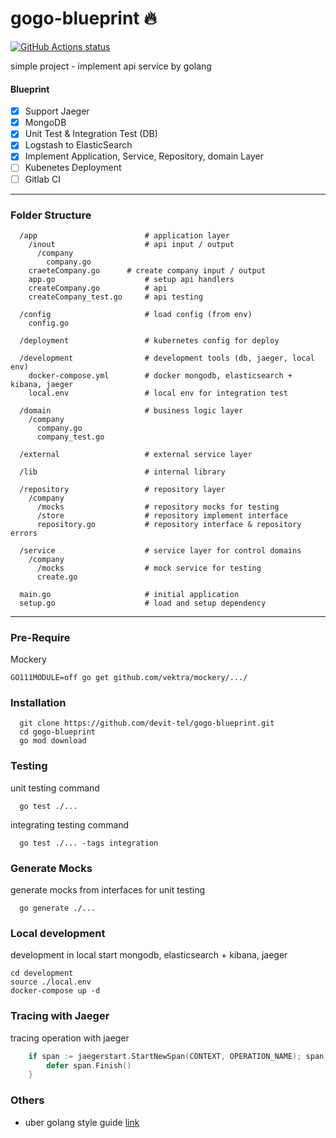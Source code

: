 # gogo-blueprint 🔥

<p align="left">
  <a href="https://github.com/devit-tel/gogo-blueprint"><img alt="GitHub Actions status" src="https://github.com/devit-tel/gogo-blueprint/workflows/go-unit-test/badge.svg"></a>
</p>

simple project - implement api service by golang

#### Blueprint
- [x]  Support Jaeger
- [x]  MongoDB
- [x]  Unit Test & Integration Test (DB)
- [x]  Logstash to ElasticSearch
- [x]  Implement Application, Service, Repository, domain Layer
- [ ]  Kubenetes Deployment
- [ ]  Gitlab CI

---
### Folder Structure

```
  /app                        # application layer
    /inout                    # api input / output
      /company
      	company.go           
	craeteCompany.go      # create company input / output
    app.go                    # setup api handlers
    createCompany.go          # api
    createCompany_test.go     # api testing

  /config                     # load config (from env)
    config.go

  /deployment                 # kubernetes config for deploy

  /development                # development tools (db, jaeger, local env)
    docker-compose.yml        # docker mongodb, elasticsearch + kibana, jaeger
    local.env                 # local env for integration test

  /domain                     # business logic layer
    /company
      company.go
      company_test.go

  /external                   # external service layer
  
  /lib                        # internal library
  
  /repository                 # repository layer
    /company
      /mocks                  # repository mocks for testing
      /store                  # repository implement interface
      repository.go           # repository interface & repository errors

  /service                    # service layer for control domains
    /company
      /mocks                  # mock service for testing
      create.go
 
  main.go                     # initial application
  setup.go                    # load and setup dependency
```


---

### Pre-Require

Mockery
```
GO111MODULE=off go get github.com/vektra/mockery/.../
```

### Installation

```
  git clone https://github.com/devit-tel/gogo-blueprint.git
  cd gogo-blueprint
  go mod download
```



### Testing 
unit testing command

```
  go test ./...
```

integrating testing command

```
  go test ./... -tags integration
```


### Generate Mocks

generate mocks from interfaces for unit testing

```
  go generate ./...
```


### Local development
development in local start mongodb, elasticsearch + kibana, jaeger

```
cd development
source ./local.env
docker-compose up -d
```

### Tracing with Jaeger
tracing operation with jaeger

```go
	if span := jaegerstart.StartNewSpan(CONTEXT, OPERATION_NAME); span != nil {
		defer span.Finish()
	}
```


### Others

- uber golang style guide [link](https://github.com/uber-go/guide)

